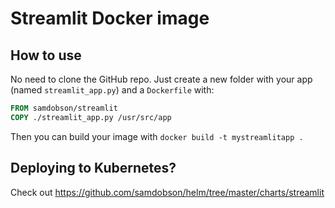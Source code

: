 # Streamlit Docker image

## How to use

No need to clone the GitHub repo. Just create a new folder with your app (named `streamlit_app.py`) and a `Dockerfile` with:

```Dockerfile
FROM samdobson/streamlit
COPY ./streamlit_app.py /usr/src/app
```

Then you can build your image with `docker build -t mystreamlitapp .`

## Deploying to Kubernetes?

Check out https://github.com/samdobson/helm/tree/master/charts/streamlit
